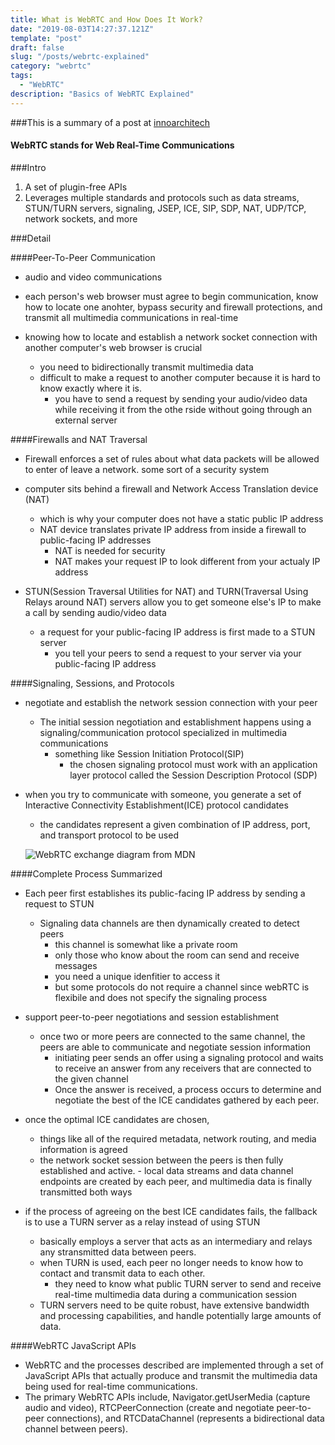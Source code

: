 ```yaml
---
title: What is WebRTC and How Does It Work?
date: "2019-08-03T14:27:37.121Z"
template: "post"
draft: false
slug: "/posts/webrtc-explained"
category: "webrtc"
tags:
  - "WebRTC"
description: "Basics of WebRTC Explained"
---
```


###This is a summary of a post at [innoarchitech](https://www.innoarchitech.com/blog/what-is-webrtc-and-how-does-it-work)

#### WebRTC stands for Web Real-Time Communications

###Intro

1. A set of plugin-free APIs
2. Leverages multiple standards and protocols such as data streams, STUN/TURN servers, signaling, JSEP, ICE, SIP, SDP, NAT, UDP/TCP, network sockets, and more

###Detail

####Peer-To-Peer Communication

- audio and video communications
- each person's web browser must agree to begin communication, know how to locate one anohter, bypass security and firewall protections, and transmit all multimedia communications in real-time

- knowing how to locate and establish a network socket connection with another computer's web browser is crucial
  - you need to bidirectionally transmit multimedia data
  - difficult to make a request to another computer because it is hard to know exactly where it is.
    - you have to send a request by sending your audio/video data while receiving it from the othe rside without going through an external server

####Firewalls and NAT Traversal

- Firewall enforces a set of rules about what data packets will be allowed to enter of leave a network. some sort of a security system

- computer sits behind a firewall and Network Access Translation device (NAT)

  - which is why your computer does not have a static public IP address
  - NAT device translates private IP address from inside a firewall to public-facing IP addresses
    - NAT is needed for security
    - NAT makes your request IP to look different from your actualy IP address

- STUN(Session Traversal Utilities for NAT) and TURN(Traversal Using Relays around NAT) servers allow you to get someone else's IP to make a call by sending audio/video data
  - a request for your public-facing IP address is first made to a STUN server
    - you tell your peers to send a request to your server via your public-facing IP address

####Signaling, Sessions, and Protocols

- negotiate and establish the network session connection with your peer

  - The initial session negotiation and establishment happens using a signaling/communication protocol specialized in multimedia communications
    - something like Session Initiation Protocol(SIP)
      - the chosen signaling protocol must work with an application layer protocol called the Session Description Protocol (SDP)

- when you try to communicate with someone, you generate a set of Interactive Connectivity Establishment(ICE) protocol candidates

  - the candidates represent a given combination of IP address, port, and transport protocol to be used

  ![WebRTC exchange diagram from MDN](https://mdn.mozillademos.org/files/6119/webrtc-complete-diagram.png)

####Complete Process Summarized

- Each peer first establishes its public-facing IP address by sending a request to STUN

  - Signaling data channels are then dynamically created to detect peers
    - this channel is somewhat like a private room
    - only those who know about the room can send and receive messages
    - you need a unique idenfitier to access it
    - but some protocols do not require a channel since webRTC is flexibile and does not specify the signaling process

- support peer-to-peer negotiations and session establishment

  - once two or more peers are connected to the same channel, the peers are able to communicate and negotiate session information
    - initiating peer sends an offer using a signaling protocol and waits to receive an answer from any receivers that are connected to the given channel
    - Once the answer is received, a process occurs to determine and negotiate the best of the ICE candidates gathered by each peer.

- once the optimal ICE candidates are chosen,

  - things like all of the required metadata, network routing, and media information is agreed
  - the network socket session between the peers is then fully established and active. - local data streams and data channel endpoints are created by each peer, and multimedia data is finally transmitted both ways

- if the process of agreeing on the best ICE candidates fails, the fallback is to use a TURN server as a relay instead of using STUN
  - basically employs a server that acts as an intermediary and relays any stransmitted data between peers.
  - when TURN is used, each peer no longer needs to know how to contact and transmit data to each other.
    - they need to know what public TURN server to send and receive real-time multimedia data during a communication session
  - TURN servers need to be quite robust, have extensive bandwidth and processing capabilities, and handle potentially large amounts of data.

####WebRTC JavaScript APIs

- WebRTC and the processes described are implemented through a set of JavaScript APIs that actually produce and transmit the multimedia data being used for real-time communications.
- The primary WebRTC APIs include, Navigator.getUserMedia (capture audio and video), RTCPeerConnection (create and negotiate peer-to-peer connections), and RTCDataChannel (represents a bidirectional data channel between peers).
